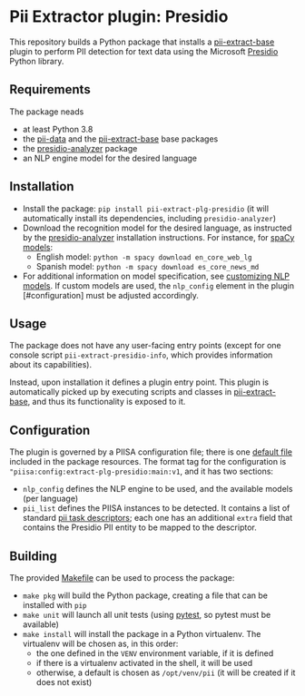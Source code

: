 # Pii Extractor plugin: Presidio

This repository builds a Python package that installs a [pii-extract-base]
plugin to perform PII detection for text data using the Microsoft [Presidio]
Python library.


## Requirements

The package neads
 * at least Python 3.8
 * the [pii-data] and the [pii-extract-base] base packages
 * the [presidio-analyzer] package
 * an NLP engine model for the desired language


## Installation

 * Install the package: `pip install pii-extract-plg-presidio` (it will
   automatically install its dependencies, including `presidio-analyzer`)
 * Download the recognition model for the desired language, as instructed by
   the [presidio-analyzer] installation instructions. For instance, for
   [spaCy models]:
      - English model: `python -m spacy download en_core_web_lg`
      - Spanish model: `python -m spacy download es_core_news_md`
 * For additional information on model specification, see [customizing NLP
   models]. If custom models are used, the `nlp_config` element in the plugin
   [#configuration] must be adjusted accordingly.


## Usage

The package does not have any user-facing entry points (except for one console
script `pii-extract-presidio-info`, which provides information about its
capabilities).

Instead, upon installation it defines a plugin entry point. This plugin is
automatically picked up by executing scripts and classes in [pii-extract-base],
and thus its functionality is exposed to it.


## Configuration

The plugin is governed by a PIISA configuration file; there is one [default
file] included in the package resources. The format tag for the configuration
is `"piisa:config:extract-plg-presidio:main:v1`, and it has two sections:
 * `nlp_config` defines the NLP engine to be used, and the available models
   (per language)
 * `pii_list` defines the PIISA instances to be detected. It contains a list
   of standard [pii task descriptors]; each one has an additional `extra`
   field that contains the Presidio PII entity to be mapped to the descriptor.


## Building

The provided [Makefile] can be used to process the package:
 * `make pkg` will build the Python package, creating a file that can be
   installed with `pip`
 * `make unit` will launch all unit tests (using [pytest], so pytest must be
   available)
 * `make install` will install the package in a Python virtualenv. The
   virtualenv will be chosen as, in this order:
     - the one defined in the `VENV` environment variable, if it is defined
     - if there is a virtualenv activated in the shell, it will be used
     - otherwise, a default is chosen as `/opt/venv/pii` (it will be
       created if it does not exist)



[pii-data]: https://github.com/piisa/pii-data
[pii-extract-base]: https://github.com/piisa/pii-extract-base
[pii task descriptors]: https://github.com/piisa/pii-extract-base/doc/task-descriptor.md
[Presidio]: https://microsoft.github.io/presidio/
[presidio-analyzer]: https://microsoft.github.io/presidio/analyzer/
[customizing NLP models]: https://microsoft.github.io/presidio/analyzer/customizing_nlp_models/
[spaCy models]: https://spacy.io/usage/models
[Makefile]: Makefile
[pytest]: https://docs.pytest.org
[default file]: src/pii_extract_plg_presidio/resources/plugin-config.json
